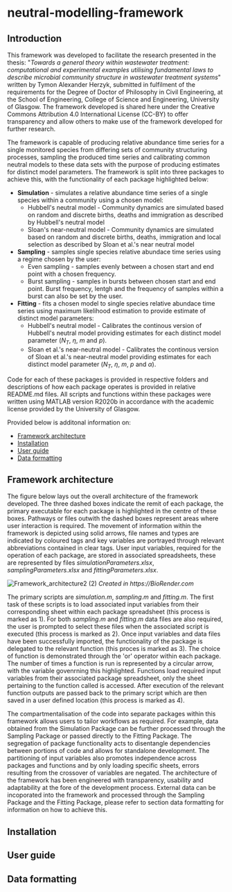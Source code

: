 # neutral-modelling-framework
## Introduction
This framework was developed to facilitate the research presented in the thesis: "_Towards a general theory within wastewater treatment: computational and experimental examples utilising fundamental laws to describe microbial community structure in wastewater treatment systems_" written by Tymon Alexander Herzyk, submitted in fulfilment of the requirements for the Degree of Doctor of Philosophy in Civil Engineering, at the School of Engineering, College of Science and Engineering, University of Glasgow. The framework developed is shared here under the Creative Commons Attribution 4.0 International License (CC-BY) to offer transparency and allow others to make use of the framework developed for further research.

The framework is capable of producing relative abundance time series for a single monitored species from differing sets of community structuring processes, sampling the produced time series and calibrating common neutral models to these data sets with the purpose of producing estimates for distinct model parameters. The framework is split into three packages to achieve this, with the functionality of each package highlighted below:
* __Simulation__ - simulates a relative abundance time series of a single species within a community using a chosen model:
  - Hubbell's neutral model - Community dynamics are simulated based on random and discrete births, deaths and immigration as described by Hubbell's neutral model 
  - Sloan's near-neutral model - Community dynamics are simulated based on random and discrete births, deaths, immigration and local selection as described by Sloan et al.'s near neutral model 
* __Sampling__ - samples single species relative abundace time series using a regime chosen by the user:
  - Even sampling - samples evenly between a chosen start and end point with a chosen frequency.
  - Burst sampling - samples in bursts between chosen start and end point. Burst frequency, lentgh and the frequency of samples within a burst can also be set by the user.
* __Fitting__ - fits a chosen model to single species relative abundace time series using maximum likelihood estimation to provide estimate of distinct model parameters:
  - Hubbell's neutral model - Calibrates the continous version of Hubbell's neutral model providing estimates for each distinct model parameter ($N_T$, $\eta$, $m$ and $p$).
  - Sloan et al.'s near-neutral model - Calibrates the continous version of Sloan et al.'s near-neutral model providing estimates for each distinct model parameter ($N_T$, $\eta$, $m$, $p$ and $\alpha$).

Code for each of these packages is provided in respective folders and descriptions of how each package operates is provided in relative README.md files. All scripts and functions within these packages were written using MATLAB version R2020b in accordance with the academic license provided by the University of Glasgow. 

Provided below is additonal information on:
* [Framework architecture](#Framework-architecture)
* [Installation](#Installation)
* [User guide](#User-guide)
* [Data formatting](#Data-formatting)

## Framework architecture
The figure below lays out the overall architecture of the framework developed. The three dashed boxes indicate the remit of each package, the primary executable for each package is highlighted in the centre of these boxes. Pathways or files outwith the dashed boxes represent areas where user interaction is required. The movement of information within the framework is depicted using solid arrows, file names and types are indicated by coloured tags and key variables are portrayed through relevant abbreviations contained in clear tags. User input variables, required for the operation of each package, are stored in associated spreadsheets, these are represented by files _simulationParameters.xlsx_, _samplingParameters.xlsx_ and _fittingParameters.xlsx_.

![Framework_architecture2 (2)](https://github.com/user-attachments/assets/c45a9f65-c24e-4398-b656-906d5f84d97b)
_Created in https://BioRender.com_


The primary scripts are _simulation.m_, _sampling.m_ and _fitting.m_. The first task of these scripts is to load associated input variables from their corresponding sheet within each package spreadsheet (this process is marked as 1). For both _sampling.m_ and _fitting.m_ data files are also required, the user is prompted to select these files when the associated script is executed (this process is marked as 2). Once input variables and data files have been successfully imported, the functionality of the package is delegated to the relevant function (this proces is marked as 3). The choice of function is demonstrated through the 'or' operator within each package. The number of times a function is run is represented by a circular arrow, with the variable govenrning this highlighted. Functions load required input variables from their associated package spreadsheet, only the sheet pertaining to the function called is accessed. After execution of the relevant function outputs are passed back to the primary script which are then saved in a user defined location (this process is marked as 4).

The compartmentalisation of the code into separate packages within this framework allows users to tailor workflows as required. For example, data obtained from the Simulation Package can be further processed through the Sampling Package or passed directly to the Fitting Package. The segregation of package functionality acts to disentangle dependencies between portions of code and allows for standalone development. The partitioning of input variables also promotes independence across packages and functions and by only loading specific sheets, errors resulting from the crossover of variables are negated. The architecture of the framework has been engineered with transparency, usability and adaptability at the fore of the development process. External data can be incoporated into the framework and processed through the Sampling Package and the Fitting Package, please refer to section data formatting for information on how to achieve this.

## Installation

## User guide

## Data formatting
